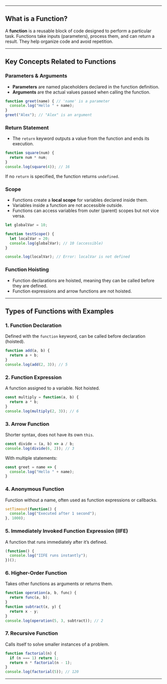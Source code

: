 
***

## What is a Function?

A **function** is a reusable block of code designed to perform a particular task. Functions take inputs (parameters), process them, and can return a result. They help organize code and avoid repetition.

***

## Key Concepts Related to Functions

### Parameters & Arguments
- **Parameters** are named placeholders declared in the function definition.
- **Arguments** are the actual values passed when calling the function.
```js
function greet(name) { // 'name' is a parameter
  console.log("Hello " + name);
}
greet("Alex"); // "Alex" is an argument
```

### Return Statement
- The `return` keyword outputs a value from the function and ends its execution.
```js
function square(num) {
  return num * num;
}
console.log(square(4)); // 16
```
If no `return` is specified, the function returns `undefined`.

### Scope
- Functions create a **local scope** for variables declared inside them.
- Variables inside a function are not accessible outside.
- Functions can access variables from outer (parent) scopes but not vice versa.

```js
let globalVar = 10;

function testScope() {
  let localVar = 20;
  console.log(globalVar); // 10 (accessible)
}

console.log(localVar); // Error: localVar is not defined
```

### Function Hoisting
- Function declarations are hoisted, meaning they can be called before they are defined.
- Function expressions and arrow functions are not hoisted.

***

## Types of Functions with Examples

### 1. Function Declaration 
Defined with the `function` keyword, can be called before declaration (hoisted).
```js
function add(a, b) {
  return a + b;
}
console.log(add(2, 3)); // 5
```

### 2. Function Expression
A function assigned to a variable. Not hoisted.
```js
const multiply = function(a, b) {
  return a * b;
}
console.log(multiply(2, 3)); // 6
```

### 3. Arrow Function 
Shorter syntax, does not have its own `this`.
```js
const divide = (a, b) => a / b;
console.log(divide(6, 2)); // 3
```
With multiple statements:
```js
const greet = name => {
  console.log("Hello " + name);
}
```

### 4. Anonymous Function
Function without a name, often used as function expressions or callbacks.
```js
setTimeout(function() {
  console.log("Executed after 1 second");
}, 1000);
```

### 5. Immediately Invoked Function Expression (IIFE)
A function that runs immediately after it’s defined.
```js
(function() {
  console.log("IIFE runs instantly");
})();
```

### 6. Higher-Order Function
Takes other functions as arguments or returns them.
```js
function operation(a, b, func) {
  return func(a, b);
}
function subtract(x, y) {
  return x - y;
}
console.log(operation(5, 3, subtract)); // 2
```

### 7. Recursive Function
Calls itself to solve smaller instances of a problem.
```js
function factorial(n) {
  if (n === 1) return 1;
  return n * factorial(n - 1);
}
console.log(factorial(5)); // 120
```

***
